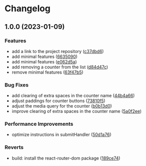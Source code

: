 # Changelog

## 1.0.0 (2023-01-09)


### Features

* add a link to the project repository ([c37dbd6](https://github.com/lykoffant/counter-list/commit/c37dbd67bf6a5fc3a1baaf7f145bdc90368eeb8e))
* add minimal features ([6635090](https://github.com/lykoffant/counter-list/commit/66350905a9521aea269986739a00e9cf97e79588))
* add minimal features ([e062d5a](https://github.com/lykoffant/counter-list/commit/e062d5a662c96ce789b5583c26bca6502179c050))
* add removing a counter from the list ([d84d47c](https://github.com/lykoffant/counter-list/commit/d84d47ce818c30d9267376788faf32b306bdee99))
* remove minimal features ([63f47b5](https://github.com/lykoffant/counter-list/commit/63f47b56d0797f1249599deaaa8e050262b76c00))


### Bug Fixes

* add clearing of extra spaces in the counter name ([44b4a66](https://github.com/lykoffant/counter-list/commit/44b4a66880b232f49b33f7489eee1288399fd4f7))
* adjust paddings for counter buttons ([73810f5](https://github.com/lykoffant/counter-list/commit/73810f5f2f1067da300236ef128636bde330700d))
* adjust the media query for the counter ([b0b13d0](https://github.com/lykoffant/counter-list/commit/b0b13d0ce36f87f32b084acd2695404ab261ddd3))
* improve clearing of extra spaces in the counter name ([5a0f2ee](https://github.com/lykoffant/counter-list/commit/5a0f2eea8983a464c0653626a46a67b00f43f39d))


### Performance Improvements

* optimize instructions in submitHandler ([50d1a76](https://github.com/lykoffant/counter-list/commit/50d1a7628867caee7417bd57eeb8937274ae4ac0))


### Reverts

* build: install the react-router-dom package ([189ce74](https://github.com/lykoffant/counter-list/commit/189ce74f8247c263a84debcfc773467534b4c76e))
